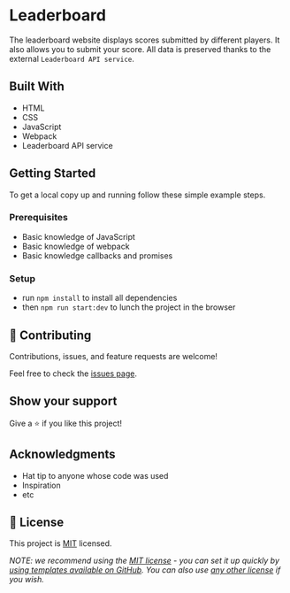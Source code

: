 # Leaderboard

The leaderboard website displays scores submitted by different players. It also allows you to submit your score. All data is preserved thanks to the external `Leaderboard API service`.

## Built With

- HTML
- CSS
- JavaScript
- Webpack
- Leaderboard API service

## Getting Started

To get a local copy up and running follow these simple example steps.

### Prerequisites

- Basic knowledge of JavaScript
- Basic knowledge of webpack
- Basic knowledge callbacks and promises

### Setup

- run `npm install` to install all dependencies
- then `npm run start:dev` to lunch the project in the browser

## 🤝 Contributing

Contributions, issues, and feature requests are welcome!

Feel free to check the [issues page](../../issues/).

## Show your support

Give a ⭐️ if you like this project!

## Acknowledgments

- Hat tip to anyone whose code was used
- Inspiration
- etc

## 📝 License

This project is [MIT](./LICENSE) licensed.

_NOTE: we recommend using the [MIT license](https://choosealicense.com/licenses/mit/) - you can set it up quickly by [using templates available on GitHub](https://docs.github.com/en/communities/setting-up-your-project-for-healthy-contributions/adding-a-license-to-a-repository). You can also use [any other license](https://choosealicense.com/licenses/) if you wish._
